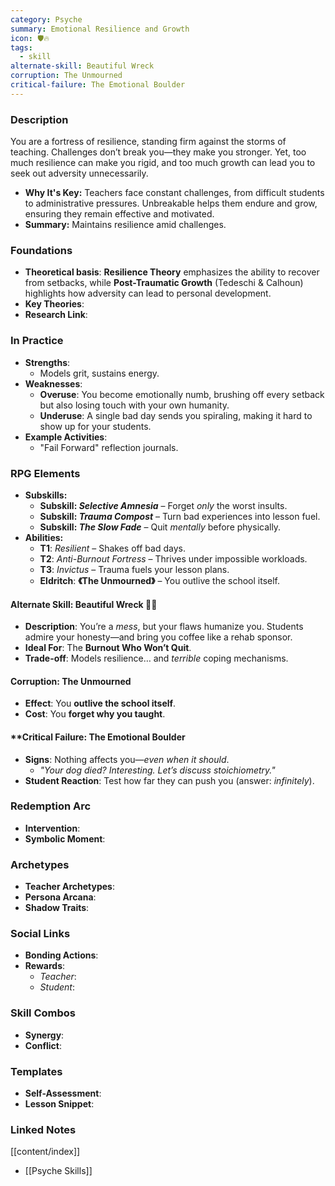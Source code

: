 ```yaml
---
category: Psyche
summary: Emotional Resilience and Growth
icon: 🛡️🔥
tags:
  - skill
alternate-skill: Beautiful Wreck
corruption: The Unmourned
critical-failure: The Emotional Boulder
---
```


### **Description**  
 You are a fortress of resilience, standing firm against the storms of teaching. Challenges don’t break you—they make you stronger. Yet, too much resilience can make you rigid, and too much growth can lead you to seek out adversity unnecessarily.
- **Why It's Key:** Teachers face constant challenges, from difficult students to administrative pressures. Unbreakable helps them endure and grow, ensuring they remain effective and motivated.
- **Summary:** Maintains resilience amid challenges.

### **Foundations**  
- **Theoretical basis**: **Resilience Theory** emphasizes the ability to recover from setbacks, while **Post-Traumatic Growth** (Tedeschi & Calhoun) highlights how adversity can lead to personal development.
- **Key Theories**: 
- **Research Link**: 

### **In Practice**  
- **Strengths**:  
	- Models grit, sustains energy.
- **Weaknesses**:  
	- **Overuse**: You become emotionally numb, brushing off every setback but also losing touch with your own humanity.
	- **Underuse**: A single bad day sends you spiraling, making it hard to show up for your students.
- **Example Activities**:  
	- "Fail Forward" reflection journals.

### **RPG Elements**  
- **Subskills:**
	- **Subskill: _Selective Amnesia_** – Forget _only_ the worst insults.
	- **Subskill: _Trauma Compost_** – Turn bad experiences into lesson fuel.
	- **Subskill: _The Slow Fade_** – Quit _mentally_ before physically.
- **Abilities:**
	- **T1**: _Resilient_ – Shakes off bad days.
	- **T2**: _Anti-Burnout Fortress_ – Thrives under impossible workloads.
	- **T3**: _Invictus_ – Trauma fuels your lesson plans.
	- **Eldritch**: **《The Unmourned》** – You outlive the school itself.
#### **Alternate Skill: Beautiful Wreck** 🚬🎻
- **Description**: You’re a _mess_, but your flaws humanize you. Students admire your honesty—and bring you coffee like a rehab sponsor.
- **Ideal For**: The **Burnout Who Won’t Quit**.
- **Trade-off**: Models resilience… and _terrible_ coping mechanisms.
#### **Corruption: The Unmourned**
- **Effect**: You **outlive the school itself**.
- **Cost**: You **forget why you taught**.
#### **Critical Failure: The Emotional Boulder 
- **Signs**: Nothing affects you—_even when it should_.
    - _"Your dog died? _Interesting_. Let’s discuss stoichiometry."_
- **Student Reaction**: Test how far they can push you (answer: _infinitely_).
### **Redemption Arc**  
- **Intervention**: 
- **Symbolic Moment**: 

### **Archetypes**  
- **Teacher Archetypes**: 
- **Persona Arcana**: 
- **Shadow Traits**: 

### **Social Links**  
- **Bonding Actions**: 
- **Rewards**:  
  - *Teacher*: 
  - *Student*: 

### **Skill Combos**  
- **Synergy**: 
- **Conflict**:  

### **Templates**  
- **Self-Assessment**: 
- **Lesson Snippet**: 

### **Linked Notes**  
[[content/index]]
- [[Psyche Skills]]